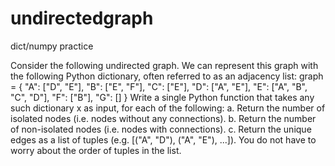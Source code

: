 # undirectedgraph
dict/numpy practice

Consider the following undirected graph.
We can represent this graph with the following Python dictionary, often referred to as an adjacency list:
graph = {
"A": ["D", "E"],
"B": ["E", "F"],
"C": ["E"],
"D": ["A", "E"],
"E": ["A", "B", "C", "D"],
"F": ["B"],
"G": []
}
Write a single Python function that takes any such dictionary x as input, for each of the following:
a. Return the number of isolated nodes (i.e. nodes without any connections).
b. Return the number of non-isolated nodes (i.e. nodes with connections).
c. Return the unique edges as a list of tuples (e.g. [("A", "D"), ("A", "E"), ...]). You do not have to worry about the order of tuples in the list.

